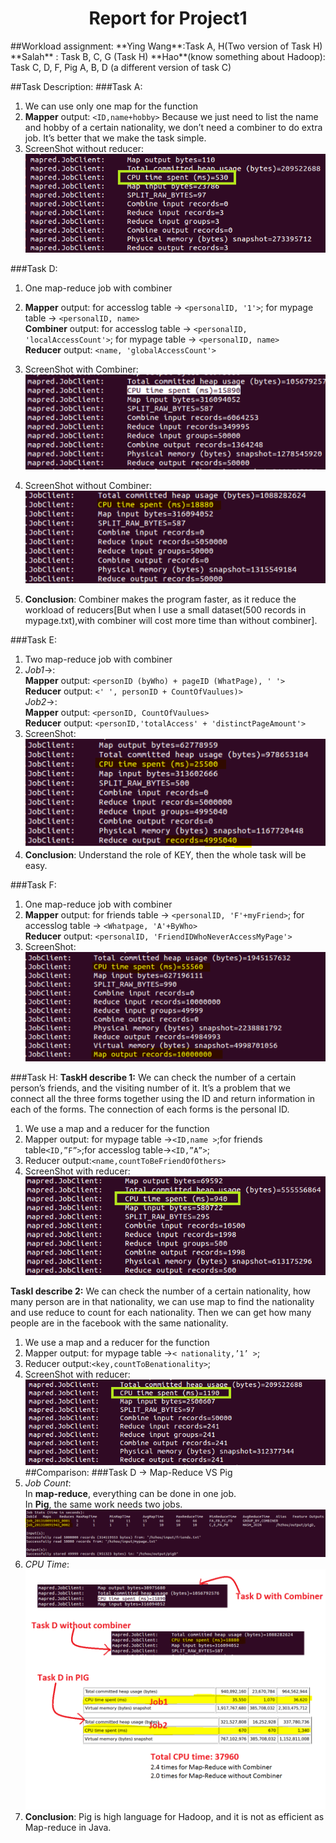 <h1 align="center">Report for Project1</h1>
##Workload assignment:    
**Ying Wang**:Task A, H(Two version of Task H)    
**Salah** : Task B, C, G (Task H)   
**Hao**(know something about Hadoop): Task C, D, F, Pig A, B, D (a different version of task C)

##Task Description:
###Task A:
1.	We can use only one map for the function    
2.	**Mapper** output: `<ID,name+hobby>`
Because we just need to list the name and hobby of a certain nationality, we don’t need a combiner to do extra job. It’s better that we make the task simple.
3.	ScreenShot without reducer:      
![taskA](Images/image001.png "taskA")

###Task D:
1. One map-reduce job with combiner    
2. **Mapper** output: for accesslog table -> `<personalID, '1'>`; for mypage table -> `<personalID, name>`     
   **Combiner** output: for accesslog table -> `<personalID, 'localAccessCount'>`; for mypage table -> `<personalID, name>`    
   **Reducer** output: `<name, 'globalAccessCount'>`
3. ScreenShot with Combiner:      
   ![ScreenShot with Combiner](Images/taskDWithCombiner.PNG "ScreenShot with Combiner")

4. ScreenShot without Combiner:      
   ![ScreenShot with Combiner](Images/taskDWithoutCombiner.PNG "ScreenShot with Combiner")
5. **Conclusion**: Combiner makes the program faster, as it reduce the workload of reducers[But when I use a small dataset(500 records in mypage.txt),with combiner will cost more time than without combiner].     


###Task E:
1. Two map-reduce job with combiner    
2. *Job1*->:   
   **Mapper** output:  `<personID (byWho) + pageID (WhatPage), ' '>`        
   **Reducer** output: `<' ', personID + CountOfVaulues)>`      
   *Job2*->:   
   **Mapper** output: `<personID, CountOfVaulues>`     
   **Reducer** output: `<personID,'totalAccess' + 'distinctPageAmount'>`
3. ScreenShot:      
   ![taskE](Images/taskE.PNG "taskE")
4. **Conclusion**: Understand the role of KEY, then the whole task will be easy.

###Task F:
1. One map-reduce job with combiner    
2. **Mapper** output: for friends table -> `<personalID, 'F'+myFriend>`; for accesslog table -> `<Whatpage, 'A'+ByWho>`       
   **Reducer** output: `<personalID, 'FriendIDWhoNeverAccessMyPage'>`    
3. ScreenShot:      
   ![taskF](Images/taskF.PNG "taskF")

###Task H:
**TaskH describe 1:**
We can check the number of a certain person’s friends, and the visiting number of it. It’s a problem that we connect all the three forms together using the ID and return information in each of the forms. The connection of each forms is the personal ID.     
1.	We use a map and a reducer for the function       
2.	Mapper output: for mypage table ->`<ID,name >`;for friends table`<ID,”F”>`;for accesslog table->`<ID,”A”>`;     
3.	Reducer output:`<name,countToBeFriendOfOthers>`    
4.	ScreenShot with reducer:       
 ![taskH](Images/image003.png "taskH")

**TaskI describe 2:**
We can check the number of a certain nationality, how many person are in that nationality, we can use map to find the nationality and use reduce to count for each nationality. Then we can get how many people are in the facebook with the same nationality.     
1.	We use a map and a reducer for the function    
2.	Mapper output: for mypage table ->`< nationality,’1’ >`;    
3.	 Reducer output:`<key,countToBenationality>`;    
4.	ScreenShot with reducer:      
 ![taskH](Images/image005.png "taskH")
##Comparison:
###Task D -> Map-Reduce VS Pig
1. *Job Count*:   
   In **map-reduce**, everything can be done in one job.    
   In **Pig**, the same work needs two jobs.     
   ![PigD](Images/pigDJobCount.PNG "PigD")
2. *CPU Time*:
   ![CPUTimeForTaskD](Images/CPUTimeForTaskD.png "CPUTimeForTaskD")
3. **Conclusion**: Pig is high language for Hadoop, and it is not as efficient as Map-reduce in Java. 